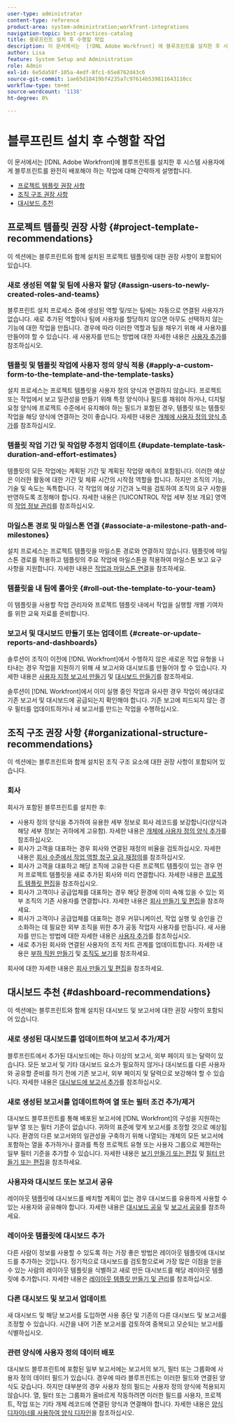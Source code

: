 ```yaml
---
user-type: administrator
content-type: reference
product-area: system-administration;workfront-integrations
navigation-topic: best-practices-catalog
title: 블루프린트 설치 후 수행할 작업
description: 이 문서에서는  [!DNL Adobe Workfront] 에 블루프린트를 설치한 후 시스템 사용자에게 블루프린트를 완전히 배포하기 위해 수행해야 하는 작업에 대해 간략히 설명합니다.
author: Lisa
feature: System Setup and Administration
role: Admin
exl-id: 6e5da58f-105a-4edf-8fc1-65e8762d43c6
source-git-commit: 1ae65d18419bf4235a7c97614b539811643110cc
workflow-type: tm+mt
source-wordcount: '1138'
ht-degree: 0%

---
```


# 블루프린트 설치 후 수행할 작업

이 문서에서는 [!DNL Adobe Workfront]에 블루프린트를 설치한 후 시스템 사용자에게 블루프린트를 완전히 배포해야 하는 작업에 대해 간략하게 설명합니다.

* [프로젝트 템플릿 권장 사항](#project-template-recommendations)
* [조직 구조 권장 사항](#organizational-structure-recommendations)
* [대시보드 추천](#dashboard-recommendations)

## 프로젝트 템플릿 권장 사항 {#project-template-recommendations}

이 섹션에는 블루프린트와 함께 설치된 프로젝트 템플릿에 대한 권장 사항이 포함되어 있습니다.

### 새로 생성된 역할 및 팀에 사용자 할당 {#assign-users-to-newly-created-roles-and-teams}

블루프린트 설치 프로세스 중에 생성된 역할 및/또는 팀에는 자동으로 연결된 사용자가 없습니다. 새로 추가된 역할이나 팀에 사용자를 할당하지 않으면 아무도 선택하지 않는 기능에 대한 작업을 만듭니다. 경우에 따라 이러한 역할과 팀을 채우기 위해 새 사용자를 만들어야 할 수 있습니다. 새 사용자를 만드는 방법에 대한 자세한 내용은 [사용자 추가](../../administration-and-setup/add-users/create-and-manage-users/add-users.md)를 참조하십시오.

### 템플릿 및 템플릿 작업에 사용자 정의 양식 적용 {#apply-a-custom-form-to-the-template-and-the-template-tasks}

설치 프로세스는 프로젝트 템플릿을 사용자 정의 양식과 연결하지 않습니다. 프로젝트 또는 작업에서 보고 일관성을 만들기 위해 특정 양식이나 필드를 채워야 하거나, 디지털 요청 양식에 프로젝트 수준에서 유지해야 하는 필드가 포함된 경우, 템플릿 또는 템플릿 작업을 해당 양식에 연결하는 것이 좋습니다. 자세한 내용은 [개체에 사용자 정의 양식 추가](../../workfront-basics/work-with-custom-forms/add-a-custom-form-to-an-object.md)를 참조하십시오.

### 템플릿 작업 기간 및 작업량 추정치 업데이트 {#update-template-task-duration-and-effort-estimates}

템플릿의 모든 작업에는 계획된 기간 및 계획된 작업량 예측이 포함됩니다. 이러한 예상은 이러한 활동에 대한 기간 및 체류 시간의 시작점 역할을 합니다. 하지만 조직의 기능, 기술 및 속도는 독특합니다. 각 작업의 예상 기간과 노력을 검토하여 조직의 요구 사항을 반영하도록 조정해야 합니다. 자세한 내용은 [!UICONTROL 작업 세부 정보 개요] 영역의 [작업 정보 관리](../../manage-work/tasks/manage-tasks/task-information-in-overview.md)를 참조하십시오.

### 마일스톤 경로 및 마일스톤 연결 {#associate-a-milestone-path-and-milestones}

설치 프로세스는 프로젝트 템플릿을 마일스톤 경로와 연결하지 않습니다. 템플릿에 마일스톤 경로를 적용하고 템플릿의 주요 작업에 마일스톤을 적용하여 마일스톤 보고 요구 사항을 지원합니다. 자세한 내용은 [작업과 마일스톤 연결](../../manage-work/tasks/manage-tasks/associate-milestones-with-tasks.md)을 참조하세요.

### 템플릿을 내 팀에 롤아웃 {#roll-out-the-template-to-your-team}

이 템플릿을 사용할 작업 관리자와 프로젝트 템플릿 내에서 작업을 실행할 개별 기여자를 위한 교육 자료를 준비합니다.

### 보고서 및 대시보드 만들기 또는 업데이트 {#create-or-update-reports-and-dashboards}

솔루션이 조직이 이전에 [!DNL Workfront]에서 수행하지 않은 새로운 작업 유형을 나타내는 경우 작업을 지원하기 위해 새 보고서와 대시보드를 만들어야 할 수 있습니다. 자세한 내용은 [사용자 지정 보고서 만들기](../../reports-and-dashboards/reports/creating-and-managing-reports/create-custom-report.md) 및 [대시보드 만들기](../../reports-and-dashboards/dashboards/creating-and-managing-dashboards/create-dashboard.md)를 참조하세요.

솔루션이 [!DNL Workfront]에서 이미 실행 중인 작업과 유사한 경우 작업이 예상대로 기존 보고서 및 대시보드에 공급되는지 확인해야 합니다. 기존 보고에 피드되지 않는 경우 필터를 업데이트하거나 새 보고서를 만드는 작업을 수행하십시오.

## 조직 구조 권장 사항 {#organizational-structure-recommendations}

이 섹션에는 블루프린트와 함께 설치된 조직 구조 요소에 대한 권장 사항이 포함되어 있습니다.

### 회사

회사가 포함된 블루프린트를 설치한 후:

* 사용자 정의 양식을 추가하여 유용한 세부 정보로 회사 레코드를 보강합니다(양식과 해당 세부 정보는 귀하에게 고유함). 자세한 내용은 [개체에 사용자 정의 양식 추가](../../workfront-basics/work-with-custom-forms/add-a-custom-form-to-an-object.md)를 참조하십시오.
* 회사가 고객을 대표하는 경우 회사와 연결된 재정의 비율을 검토하십시오. 자세한 내용은 [회사 수준에서 작업 역할 청구 요금 재정의](../../administration-and-setup/set-up-workfront/organizational-setup/override-job-role-billing-rates-company-level.md)를 참조하십시오.
* 회사가 고객을 대표하고 해당 조직에 고유한 다른 프로젝트 템플릿이 있는 경우 먼저 프로젝트 템플릿을 새로 추가된 회사와 미리 연결합니다. 자세한 내용은 [프로젝트 템플릿 편집](../../manage-work/projects/create-and-manage-templates/edit-templates.md)을 참조하십시오.
* 회사가 고객이나 공급업체를 대표하는 경우 해당 환경에 이미 속해 있을 수 있는 외부 조직의 기존 사용자를 연결합니다. 자세한 내용은 [회사 만들기 및 편집](../../administration-and-setup/set-up-workfront/organizational-setup/create-and-edit-companies.md)을 참조하세요.
* 회사가 고객이나 공급업체를 대표하는 경우 커뮤니케이션, 작업 실행 및 승인을 간소화하는 데 필요한 외부 조직을 위한 추가 공동 작업자 사용자를 만듭니다. 새 사용자를 만드는 방법에 대한 자세한 내용은 [사용자 추가](../../administration-and-setup/add-users/create-and-manage-users/add-users.md)를 참조하십시오.
* 새로 추가된 회사와 연결된 사용자의 조직 차트 관계를 업데이트합니다. 자세한 내용은 [부하 직원 만들기](../../administration-and-setup/add-users/create-and-manage-users/create-direct-reports.md) 및 [조직도 보기](../../people-teams-and-groups/work-directly-with-others/view-the-org-chart.md)를 참조하세요.

회사에 대한 자세한 내용은 [회사 만들기 및 편집](../../administration-and-setup/set-up-workfront/organizational-setup/create-and-edit-companies.md)을 참조하세요.

## 대시보드 추천 {#dashboard-recommendations}

이 섹션에는 블루프린트와 함께 설치된 대시보드 및 보고서에 대한 권장 사항이 포함되어 있습니다.

### 새로 생성된 대시보드를 업데이트하여 보고서 추가/제거

블루프린트에서 추가된 대시보드에는 하나 이상의 보고서, 외부 페이지 또는 달력이 있습니다. 모든 보고서 및 기타 대시보드 요소가 필요하지 않거나 대시보드를 다른 사용자와 공유할 준비를 하기 전에 기존 보고서, 외부 페이지 및 달력으로 보강해야 할 수 있습니다. 자세한 내용은 [대시보드에 보고서 추가](/help/quicksilver/reports-and-dashboards/dashboards/creating-and-managing-dashboards/add-report-dashboard.md)를 참조하십시오.

### 새로 생성된 보고서를 업데이트하여 열 또는 필터 조건 추가/제거

대시보드 블루프린트를 통해 배포된 보고서에 [!DNL Workfront]의 구성을 지원하는 일부 열 또는 필터 기준이 없습니다. 귀하의 표준에 맞게 보고서를 조정할 것으로 예상됩니다. 환경의 다른 보고서와의 일관성을 구축하기 위해 나열되는 개체의 모든 보고서에 포함하는 열을 추가하거나 결과를 특정 프로젝트 유형 또는 사용자 그룹으로 제한하는 일부 필터 기준을 추가할 수 있습니다. 자세한 내용은 [보기 만들기 또는 편집](/help/quicksilver/reports-and-dashboards/reports/reporting-elements/create-edit-views.md) 및 [필터 만들기 또는 편집](/help/quicksilver/reports-and-dashboards/reports/reporting-elements/create-filters.md)을 참조하세요.

### 사용자와 대시보드 또는 보고서 공유

레이아웃 템플릿에 대시보드를 배치할 계획이 없는 경우 대시보드를 유용하게 사용할 수 있는 사용자와 공유해야 합니다. 자세한 내용은 [대시보드 공유](/help/quicksilver/reports-and-dashboards/dashboards/creating-and-managing-dashboards/share-dashboard.md) 및 [보고서 공유](/help/quicksilver/reports-and-dashboards/reports/creating-and-managing-reports/share-report.md)를 참조하세요.

### 레이아웃 템플릿에 대시보드 추가

다른 사람이 정보를 사용할 수 있도록 하는 가장 좋은 방법은 레이아웃 템플릿에 대시보드를 추가하는 것입니다. 정기적으로 대시보드를 검토함으로써 가장 많은 이점을 얻을 수 있는 사람의 레이아웃 템플릿을 식별하고 새로 만든 대시보드를 해당 레이아웃 템플릿에 추가합니다. 자세한 내용은 [레이아웃 템플릿 만들기 및 관리](/help/quicksilver/administration-and-setup/customize-workfront/use-layout-templates/create-and-manage-layout-templates.md)를 참조하십시오.

### 다른 대시보드 및 보고서 업데이트

새 대시보드 및 해당 보고서를 도입하면 사용 중단 및 기존의 다른 대시보드 및 보고서를 조정할 수 있습니다. 시간을 내어 기존 보고서를 검토하여 중복되고 모순되는 보고서를 식별하십시오.

### 관련 양식에 사용자 정의 데이터 배포

대시보드 블루프린트에 포함된 일부 보고서에는 보고서의 보기, 필터 또는 그룹화에 사용자 정의 데이터 필드가 있습니다. 경우에 따라 블루프린트는 이러한 필드와 연결된 양식도 갖습니다. 하지만 대부분의 경우 사용자 정의 필드는 사용자 정의 양식에 적용되지 않습니다. 열, 필터 또는 그룹화가 올바르게 작동하려면 이러한 필드를 사용자, 프로젝트, 작업 또는 기타 개체 레코드에 연결된 양식과 연결해야 합니다. 자세한 내용은 [양식 디자이너를 사용하여 양식 디자인](/help/quicksilver/administration-and-setup/customize-workfront/create-manage-custom-forms/form-designer/design-a-form/design-a-form.md)을 참조하십시오.
